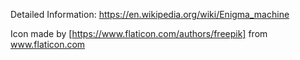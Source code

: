 Detailed Information:
https://en.wikipedia.org/wiki/Enigma_machine




Icon made by [https://www.flaticon.com/authors/freepik] from www.flaticon.com 
